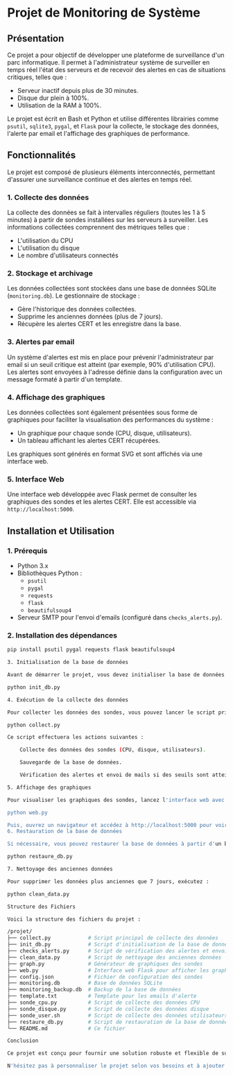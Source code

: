 # Projet de Monitoring de Système

## Présentation

Ce projet a pour objectif de développer une plateforme de surveillance d'un parc informatique. Il permet à l'administrateur système de surveiller en temps réel l'état des serveurs et de recevoir des alertes en cas de situations critiques, telles que :

- Serveur inactif depuis plus de 30 minutes.
- Disque dur plein à 100%.
- Utilisation de la RAM à 100%.

Le projet est écrit en Bash et Python et utilise différentes librairies comme `psutil`, `sqlite3`, `pygal`, et `Flask` pour la collecte, le stockage des données, l'alerte par email et l'affichage des graphiques de performance.

## Fonctionnalités

Le projet est composé de plusieurs éléments interconnectés, permettant d'assurer une surveillance continue et des alertes en temps réel.

### 1. **Collecte des données**

La collecte des données se fait à intervalles réguliers (toutes les 1 à 5 minutes) à partir de sondes installées sur les serveurs à surveiller. Les informations collectées comprennent des métriques telles que :

- L'utilisation du CPU
- L'utilisation du disque
- Le nombre d'utilisateurs connectés

### 2. **Stockage et archivage**

Les données collectées sont stockées dans une base de données SQLite (`monitoring.db`). Le gestionnaire de stockage :

- Gère l'historique des données collectées.
- Supprime les anciennes données (plus de 7 jours).
- Récupère les alertes CERT et les enregistre dans la base.

### 3. **Alertes par email**

Un système d'alertes est mis en place pour prévenir l'administrateur par email si un seuil critique est atteint (par exemple, 90% d'utilisation CPU). Les alertes sont envoyées à l'adresse définie dans la configuration avec un message formaté à partir d'un template.

### 4. **Affichage des graphiques**

Les données collectées sont également présentées sous forme de graphiques pour faciliter la visualisation des performances du système :

- Un graphique pour chaque sonde (CPU, disque, utilisateurs).
- Un tableau affichant les alertes CERT récupérées.

Les graphiques sont générés en format SVG et sont affichés via une interface web.

### 5. **Interface Web**

Une interface web développée avec Flask permet de consulter les graphiques des sondes et les alertes CERT. Elle est accessible via `http://localhost:5000`.

## Installation et Utilisation

### 1. **Prérequis**

- Python 3.x
- Bibliothèques Python :
  - `psutil`
  - `pygal`
  - `requests`
  - `flask`
  - `beautifulsoup4`
- Serveur SMTP pour l'envoi d'emails (configuré dans `checks_alerts.py`).

### 2. **Installation des dépendances**

```bash
pip install psutil pygal requests flask beautifulsoup4

3. Initialisation de la base de données

Avant de démarrer le projet, vous devez initialiser la base de données :

python init_db.py

4. Exécution de la collecte des données

Pour collecter les données des sondes, vous pouvez lancer le script principal :

python collect.py

Ce script effectuera les actions suivantes :

    Collecte des données des sondes (CPU, disque, utilisateurs).

    Sauvegarde de la base de données.

    Vérification des alertes et envoi de mails si des seuils sont atteints.

5. Affichage des graphiques

Pour visualiser les graphiques des sondes, lancez l'interface web avec Flask :

python web.py

Puis, ouvrez un navigateur et accédez à http://localhost:5000 pour voir les graphiques générés.
6. Restauration de la base de données

Si nécessaire, vous pouvez restaurer la base de données à partir d'un backup :

python restaure_db.py

7. Nettoyage des anciennes données

Pour supprimer les données plus anciennes que 7 jours, exécutez :

python clean_data.py

Structure des Fichiers

Voici la structure des fichiers du projet :

/projet/
├── collect.py            # Script principal de collecte des données
├── init_db.py            # Script d'initialisation de la base de données
├── checks_alerts.py      # Script de vérification des alertes et envoi d'emails
├── clean_data.py         # Script de nettoyage des anciennes données
├── graph.py              # Générateur de graphiques des sondes
├── web.py                # Interface web Flask pour afficher les graphiques
├── config.json           # Fichier de configuration des sondes
├── monitoring.db         # Base de données SQLite
├── monitoring_backup.db  # Backup de la base de données
├── template.txt          # Template pour les emails d'alerte
├── sonde_cpu.py          # Script de collecte des données CPU
├── sonde_disque.py       # Script de collecte des données disque
├── sonde_user.sh         # Script de collecte des données utilisateurs
├── restaure_db.py        # Script de restauration de la base de données
└── README.md             # Ce fichier

Conclusion

Ce projet est conçu pour fournir une solution robuste et flexible de surveillance d'un parc informatique. Il permet de collecter et stocker des données système critiques, d'envoyer des alertes par email et de visualiser les performances via une interface web.

N'hésitez pas à personnaliser le projet selon vos besoins et à ajouter de nouvelles sondes ou fonctionnalités !
